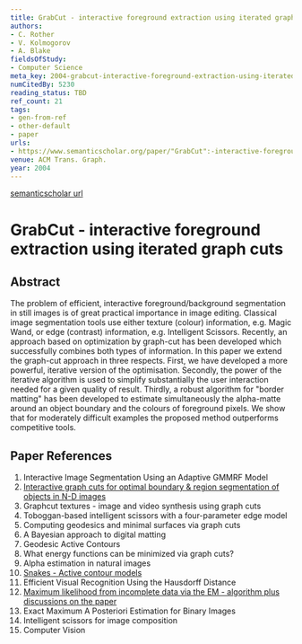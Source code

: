 ```yaml
---
title: GrabCut - interactive foreground extraction using iterated graph cuts
authors:
- C. Rother
- V. Kolmogorov
- A. Blake
fieldsOfStudy:
- Computer Science
meta_key: 2004-grabcut-interactive-foreground-extraction-using-iterated-graph-cuts
numCitedBy: 5230
reading_status: TBD
ref_count: 21
tags:
- gen-from-ref
- other-default
- paper
urls:
- https://www.semanticscholar.org/paper/"GrabCut":-interactive-foreground-extraction-using-Rother-Kolmogorov/7a953aaf29ef67ee094943d4be50d753b3744573?sort=total-citations
venue: ACM Trans. Graph.
year: 2004
---
```


[semanticscholar url](https://www.semanticscholar.org/paper/"GrabCut":-interactive-foreground-extraction-using-Rother-Kolmogorov/7a953aaf29ef67ee094943d4be50d753b3744573?sort=total-citations)

# GrabCut - interactive foreground extraction using iterated graph cuts

## Abstract

The problem of efficient, interactive foreground/background segmentation in still images is of great practical importance in image editing. Classical image segmentation tools use either texture (colour) information, e.g. Magic Wand, or edge (contrast) information, e.g. Intelligent Scissors. Recently, an approach based on optimization by graph-cut has been developed which successfully combines both types of information. In this paper we extend the graph-cut approach in three respects. First, we have developed a more powerful, iterative version of the optimisation. Secondly, the power of the iterative algorithm is used to simplify substantially the user interaction needed for a given quality of result. Thirdly, a robust algorithm for "border matting" has been developed to estimate simultaneously the alpha-matte around an object boundary and the colours of foreground pixels. We show that for moderately difficult examples the proposed method outperforms competitive tools.

## Paper References

1. Interactive Image Segmentation Using an Adaptive GMMRF Model
2. [Interactive graph cuts for optimal boundary & region segmentation of objects in N-D images](2001-interactive-graph-cuts-for-optimal-boundary-region-segmentation-of-objects-in-n-d-images)
3. Graphcut textures - image and video synthesis using graph cuts
4. Toboggan-based intelligent scissors with a four-parameter edge model
5. Computing geodesics and minimal surfaces via graph cuts
6. A Bayesian approach to digital matting
7. Geodesic Active Contours
8. What energy functions can be minimized via graph cuts?
9. Alpha estimation in natural images
10. [Snakes - Active contour models](2004-snakes-active-contour-models)
11. Efficient Visual Recognition Using the Hausdorff Distance
12. [Maximum likelihood from incomplete data via the EM - algorithm plus discussions on the paper](1977-maximum-likelihood-from-incomplete-data-via-the-em-algorithm-plus-discussions-on-the-paper)
13. Exact Maximum A Posteriori Estimation for Binary Images
14. Intelligent scissors for image composition
15. Computer Vision
